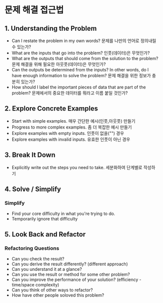 # 문제 해결 접근법

## 1. Understanding the Problem

- Can I restate the problem in my own words? 문제를 나만의 언어로 정의내릴 수 있는가?
- What are the inputs that go into the problem? 인풋(데이터)은 무엇인가?
- What are the outputs that should come from the solution to the problem? 문제 해결을 위해 필요한 아웃풋(데이터)은 무엇인가?
- Can the outputs be determined from the inputs? In other words, do I have enough information to solve the problem? 문제 해결을 위한 정보가 충분히 있는가?
- How should I label the important pieces of data that are part of the problem? 문제에서의 중요한 데이터를 뭐라고 이름 붙일 것인가?

## 2. Explore Concrete Examples

- Start with simple examples. 매우 간단한 예시(인풋,아웃풋) 만들기
- Progress to more complex examples. 좀 더 복잡한 예시 만들기
- Explore examples with empty inputs. 인풋이 없을("") 경우
- Explore examples with invalid inputs. 유효한 인풋이 아닌 경우

## 3. Break It Down

- Explicitly write out the steps you need to take. 세분화하여 단계별로 작성하기

## 4. Solve / Simplify
### Simplify
- Find your core difficulty in what you're trying to do.
- Temporarily ignore that difficulty


## 5. Look Back and Refactor

### Refactoring Questions
- Can you check the result?
- Can you derive the result differently? (different approach)
- Can you understand it at a glance?
- Can you use the result or method for some other problem?
- Can you improve the performance of your solution? (efficiency - time/space complexity)
- Can you think of other ways to refactor? 
- How have other people soloved this problem?

